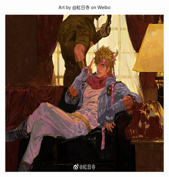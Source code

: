 <p align="center"> Art by @紅日寺 on Weibo
  <p align="center">
  <img width="600" height="500" src="https://github.com/AndIknowwheretolookk/AndIknowwheretolookk/blob/main/Caesar.Anthonio.Zeppeli.full.3013893.jpg?raw=true"    
    
